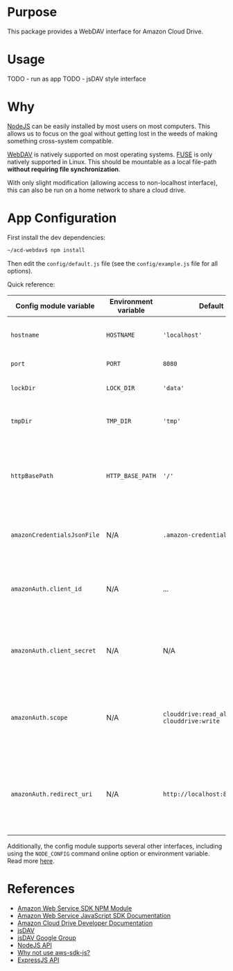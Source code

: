 # Purpose #

This package provides a WebDAV interface for Amazon Cloud Drive.

# Usage #

TODO - run as app
TODO - jsDAV style interface

# Why #

[NodeJS](https://nodejs.org/) can be easily installed by most users on most computers. This allows us to focus on the goal without getting lost in the weeds of making something cross-system compatible.

[WebDAV](http://www.webdav.org/) is natively supported on most operating systems. [FUSE](http://fuse.sourceforge.net/) is only natively supported in Linux. This should be mountable as a local file-path **without requiring file synchronization**.

With only slight modification (allowing access to non-localhost interface), this can also be run on a home network to share a cloud drive.

# App Configuration #

First install the dev dependencies:

```bash
~/acd-webdav$ npm install
```

Then edit the ``config/default.js`` file (see the ``config/example.js`` file for all options).

Quick reference:

Config module variable          | Environment variable  | Default value                             | Description
----------------------          | --------------------  | -------------                             | -----------
``hostname``                    | ``HOSTNAME``          | ``'localhost'``                           | Which interface and host name to listen upon
``port``                        | ``PORT``              | ``8080``                                  | What port to open
``lockDir``                     | ``LOCK_DIR``          | ``'data'``                                | Where to put WebDAV lock files
``tmpDir``                      | ``TMP_DIR``           | ``'tmp'``                                 | Where to put WebDAV temporary files
``httpBasePath``                | ``HTTP_BASE_PATH``    | ``'/'``                                   | Where on the URL to put the WebDAV mount point (by default the root to work with Windows XP)
``amazonCredentialsJsonFile``   | N/A                   | ``.amazon-credentials.json``              | Where to cache the credentials when not running
``amazonAuth.client_id``        | N/A                   | ...                                       | The ``client_id`` required for authorizing against Amazon Cloud Drive
``amazonAuth.client_secret``    | N/A                   | N/A                                       | An optional ``client_secret`` if you don't want access to periodically time out
``amazonAuth.scope``            | N/A                   | ``clouddrive:read_all clouddrive:write``  | What permissions this application needs within Amazon's auth framework
``amazonAuth.redirect_uri``     | N/A                   | ``http://localhost:8080/signin.html``     | Where Amazon should send the login info - **should match hostname and port above**

Additionally, the config module supports several other interfaces, including using the ``NODE_CONFIG`` command online option or environment variable. Read more [here](https://www.npmjs.com/package/config).

# References #

* [Amazon Web Service SDK NPM Module](https://www.npmjs.com/package/aws-sdk)
* [Amazon Web Service JavaScript SDK Documentation](https://docs.aws.amazon.com/AWSJavaScriptSDK/guide/)
* [Amazon Cloud Drive Developer Documentation](https://developer.amazon.com/public/apis/experience/cloud-drive/)
* [jsDAV](https://github.com/mikedeboer/jsDAV)
* [jsDAV Google Group](https://groups.google.com/forum/#!forum/jsdav)
* [NodeJS API](https://nodejs.org/api/)
* [Why not use aws-sdk-js?](https://github.com/aws/aws-sdk-net/issues/188)
* [ExpressJS API](http://expressjs.com/api.html)
